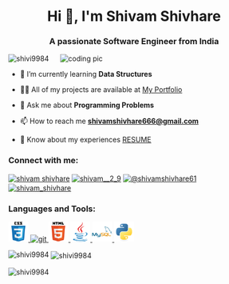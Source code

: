 <h1 align="center">Hi 👋, I'm Shivam Shivhare</h1>
<h3 align="center">A passionate Software Engineer from India</h3>

<img align="right" alt="coding pic" width="400" src="https://camo.githubusercontent.com/19db51af5f90f1b152bc0b9078f5fe97053955be5074f03f17019c70345bdcdb/68747470733a2f2f6d69726f2e6d656469756d2e636f6d2f6d61782f313336302f302a37513379765349765f7430696f4a2d5a2e676966" >

<p align="left"> <img src="https://komarev.com/ghpvc/?username=shivi9984&label=Profile%20views&color=0e75b6&style=flat" alt="shivi9984" /> </p>

- 🌱 I’m currently learning **Data Structures**

- 👨‍💻 All of my projects are available at [My Portfolio](https://shivi9984.github.io/Shivam-Portfolio/)

- 💬 Ask me about **Programming Problems**

- 📫 How to reach me **shivamshivhare666@gmail.com**

- 📄 Know about my experiences [RESUME](https://drive.google.com/file/d/1ZSWXIcI8S_smGRl9gzjjquLysi7rOZ-8/view?usp=drive_link)

<h3 align="left">Connect with me:</h3>
<p align="left">
<a href="https://linkedin.com/in/shivam shivhare" target="blank"><img align="center" src="https://raw.githubusercontent.com/rahuldkjain/github-profile-readme-generator/master/src/images/icons/Social/linked-in-alt.svg" alt="shivam shivhare" height="30" width="40" /></a>
<a href="https://instagram.com/shivam__2_9" target="blank"><img align="center" src="https://raw.githubusercontent.com/rahuldkjain/github-profile-readme-generator/master/src/images/icons/Social/instagram.svg" alt="shivam__2_9" height="30" width="40" /></a>
<a href="https://www.hackerrank.com/@shivamshivhare61" target="blank"><img align="center" src="https://raw.githubusercontent.com/rahuldkjain/github-profile-readme-generator/master/src/images/icons/Social/hackerrank.svg" alt="@shivamshivhare61" height="30" width="40" /></a>
<a href="https://www.leetcode.com/shivam_shivhare" target="blank"><img align="center" src="https://raw.githubusercontent.com/rahuldkjain/github-profile-readme-generator/master/src/images/icons/Social/leet-code.svg" alt="shivam_shivhare" height="30" width="40" /></a>
</p>

<h3 align="left">Languages and Tools:</h3>
<p align="left"> <a href="https://www.w3schools.com/css/" target="_blank" rel="noreferrer"> <img src="https://raw.githubusercontent.com/devicons/devicon/master/icons/css3/css3-original-wordmark.svg" alt="css3" width="40" height="40"/> </a> <a href="https://git-scm.com/" target="_blank" rel="noreferrer"> <img src="https://www.vectorlogo.zone/logos/git-scm/git-scm-icon.svg" alt="git" width="40" height="40"/> </a> <a href="https://www.w3.org/html/" target="_blank" rel="noreferrer"> <img src="https://raw.githubusercontent.com/devicons/devicon/master/icons/html5/html5-original-wordmark.svg" alt="html5" width="40" height="40"/> </a> <a href="https://www.java.com" target="_blank" rel="noreferrer"> <img src="https://raw.githubusercontent.com/devicons/devicon/master/icons/java/java-original.svg" alt="java" width="40" height="40"/> </a> <a href="https://www.mysql.com/" target="_blank" rel="noreferrer"> <img src="https://raw.githubusercontent.com/devicons/devicon/master/icons/mysql/mysql-original-wordmark.svg" alt="mysql" width="40" height="40"/> </a> <a href="https://www.python.org" target="_blank" rel="noreferrer"> <img src="https://raw.githubusercontent.com/devicons/devicon/master/icons/python/python-original.svg" alt="python" width="40" height="40"/> </a> </p>

<p><img align="left" src="https://github-readme-stats.vercel.app/api/top-langs?username=shivi9984&show_icons=true&locale=en&layout=compact" alt="shivi9984" /></p>

<p>&nbsp;<img align="center" src="https://github-readme-stats.vercel.app/api?username=shivi9984&show_icons=true&locale=en" alt="shivi9984" /></p>

<p><img align="center" src="https://github-readme-streak-stats.herokuapp.com/?user=shivi9984&" alt="shivi9984" /></p>
